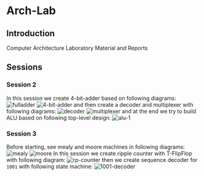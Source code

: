 # Arch-Lab
## Introduction
Computer Architecture Laboratory Material and Reports
## Sessions
### Session 2
In this session we create 4-bit-adder based on following diagrams:
![fulladder](http://www.googledrive.com/host/0B33KzMHyLoH2eVNHWFJZdmthOVk/fulladder.bmp)
![4-bit-adder](http://www.googledrive.com/host/0B33KzMHyLoH2eVNHWFJZdmthOVk/4-bit-adder.bmp)
and then create a decoder and multiplexer with following diagrams:
![decoder](http://www.googledrive.com/host/0B33KzMHyLoH2eVNHWFJZdmthOVk/decoder.bmp)
![multiplexer](http://www.googledrive.com/host/0B33KzMHyLoH2eVNHWFJZdmthOVk/multiplexer.bmp)
and at the end we try to build ALU based on following top-level design:
![alu-1](http://www.googledrive.com/host/0B33KzMHyLoH2eVNHWFJZdmthOVk/alu-1.bmp)
### Session 3
Before starting, see mealy and moore machines in following diagrams:
![mealy](http://www.googledrive.com/host/0B33KzMHyLoH2eVNHWFJZdmthOVk/mealy.bmp)
![moore](http://www.googledrive.com/host/0B33KzMHyLoH2eVNHWFJZdmthOVk/moore.bmp)
In this session we create ripple counter with T-FlipFlop with following diagram:
![rp-counter](http://www.googledrive.com/host/0B33KzMHyLoH2eVNHWFJZdmthOVk/rp-counter.bmp)
then we create sequence decoder for `1001` with following state machine:
![1001-decoder](http://www.googledrive.com/host/0B33KzMHyLoH2eVNHWFJZdmthOVk/1001-decoder.png)
